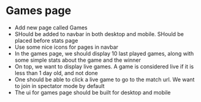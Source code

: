 # Games page
- Add new page called Games
- SHould be added to navbar in both desktop and mobile. SHould be placed before stats page
- Use some nice icons for pages in navbar
- In the games page, we should display 10 last played games, along with some simple stats about the game and the winner
- On top, we want to display live games. A game is considered live if it is less than 1 day old, and not done
- One should be able to click a live game to go to the match url. We want to join in spectator mode by default
- The ui for games page should be built for desktop and mobile